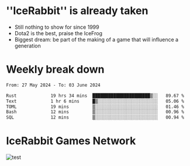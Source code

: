 # ''IceRabbit'' is already taken
- Still nothing to show for since 1999
- Dota2 is the best, praise the IceFrog
- Biggest dream: be part of the making of a game that will influence a generation

# Weekly break down
<!--START_SECTION:waka-->

```txt
From: 27 May 2024 - To: 03 June 2024

Rust             19 hrs 34 mins  ██████████████████████▒░░   89.67 %
Text             1 hr 6 mins     █▒░░░░░░░░░░░░░░░░░░░░░░░   05.06 %
TOML             19 mins         ▒░░░░░░░░░░░░░░░░░░░░░░░░   01.46 %
Bash             12 mins         ▒░░░░░░░░░░░░░░░░░░░░░░░░   00.96 %
SQL              12 mins         ▒░░░░░░░░░░░░░░░░░░░░░░░░   00.94 %
```

<!--END_SECTION:waka-->

# IceRabbit Games Network
![test](https://steam-stat.vercel.app/api?profileName=IceRabbit.png)
